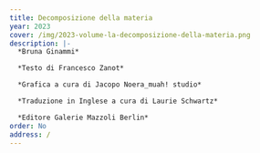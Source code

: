 ```yaml
---
title: Decomposizione della materia
year: 2023
cover: /img/2023-volume-la-decomposizione-della-materia.png
description: |-
  *Bruna Ginammi*

  *Testo di Francesco Zanot*

  *Grafica a cura di Jacopo Noera_muah! studio*

  *Traduzione in Inglese a cura di Laurie Schwartz*

  *Editore Galerie Mazzoli Berlin*
order: No
address: /
---
```

